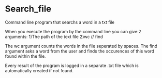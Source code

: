 # Search_file
Command line program that searchs a word in a txt file


When you execute the program by the command line you can give 2 arguments:
1)The path of the text file
2)wc // find

The wc argument counts the words in the file seperated by spaces.
The find argument asks a word from the user and finds the occurences of this word found within the file.

Every result of the program is logged in a separate .txt file which is automatically created if not found.

